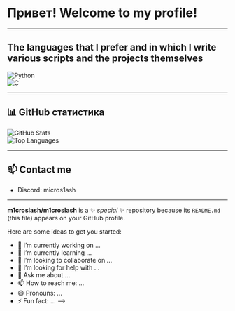 # Привет! Welcome to my profile!
---

## The languages that I prefer and in which I write various scripts and the projects themselves

![Python](https://img.shields.io/badge/-Python-3776AB?style=flat&logo=python&logoColor=white)  
![C](https://img.shields.io/badge/-C-00599C?style=flat&logo=c&logoColor=white)

---
## 📊 GitHub статистика

![GitHub Stats](https://github-readme-stats.vercel.app/api?username=ТвойНик&show_icons=true&theme=dark)  
![Top Languages](https://github-readme-stats.vercel.app/api/top-langs/?username=ТвойНик&layout=compact&theme=dark)

---

## 📫 Contact me

- Discord: micros1ash

---


**m1croslash/m1croslash** is a ✨ _special_ ✨ repository because its `README.md` (this file) appears on your GitHub profile.

Here are some ideas to get you started:

- 🔭 I’m currently working on ...
- 🌱 I’m currently learning ...
- 👯 I’m looking to collaborate on ...
- 🤔 I’m looking for help with ...
- 💬 Ask me about ...
- 📫 How to reach me: ...
- 😄 Pronouns: ...
- ⚡ Fun fact: ...
-->
